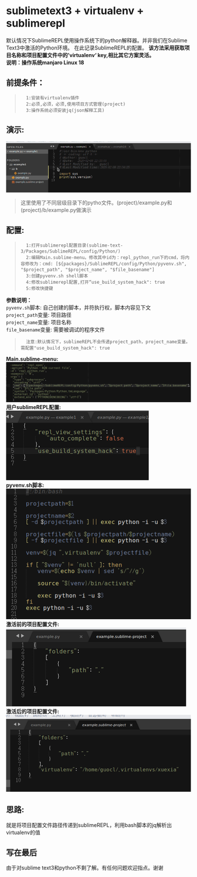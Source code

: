 # sublimetext3 + virtualenv + sublimerepl
默认情况下SublimeREPL使用操作系统下的python解释器。并非我们在Sublime Text3中激活的Python环境。
在此记录SublimeREPL的配置。
**该方法采用获取项目名称和项目配置文件中的'virtualenv‘ key,相比其它方案灵活。**<br>
**说明：操作系统manjaro Linux 18**

## 前提条件：
>		1:安装有virtualenv插件
>		2:必须,必须，必须,使用项目方式管理(project)
>		3:操作系统必须安装jq(json解释工具)

## 演示:
![效果](sublimerepl.gif)
>这里使用了不同层级目录下的pytho文件。(project)/example.py和(project)/b/example.py做演示

## 配置:
>		1:打开sublimerepl配置目录(sublime-text-3/Packages/SublimeREPL/config/Python/)
>		2:编辑Main.sublime-menu。修改其中id为：repl_python_run下的cmd，将内容修改为：cmd: [${packages}/SublimeREPL/config/Python/pyvenv.sh", "$project_path", "$project_name", "$file_basename"]
>		3:创建pyvenv.sh shell脚本
>		4:修改sublimerepl配置,打开“use_build_system_hack": true
>		5:修改快捷键
**参数说明：**
<br>
`pyvenv.sh`脚本:	自己创建的脚本，并符执行权，脚本内容见下文
<br>
`project_path`变量:	项目路径
<br>
`project_name`变量:	项目名称
<br>
`file_basename`变量:	需要被调试的程序文件

>		注意:默认情况下，sublimeREPL不会传递project_path，project_name变量。需配置"use_build_system_hack": true

**Main.sublime-menu:**
<br>
![Main.sublime-menu](Main.sublime-menu.png)
<br>
**用户sublimeREPL配置:**
<br>
![sublimerepl-usersetting.png](sublimerepl-usersetting.png)
<br>
**pyvenv.sh脚本:**
<br>
![pyvenv.sh](pyvenv.png)
<br>
**激活前的项目配置文件:**
<br>
![deactivate](deactivate.png)
<br>
**激活后的项目配置文件:**
<br>
![activate](activate.png)

## 思路:
就是将项目配置文件路径传递到sublimeREPL，利用bash脚本的jq解析出virtualenv的值

## 写在最后
由于对sublime text3和python不剩了解。有任何问题欢迎指点。谢谢
